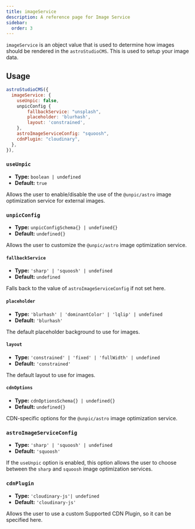```yaml
---
title: imageService
description: A reference page for Image Service
sidebar:
  order: 3
---
```


`imageService` is an object value that is used to determine how images should be rendered in the `astroStudioCMS`. This is used to setup your image data.

## Usage

```js title="astro.config.mjs"  {2-11}
astroStudioCMS({
  imageService: {
    useUnpic: false,
    unpicConfig {
        fallbackService: "unsplash",
        placeholder: 'blurhash',
        layout: 'constrained',
    },
    astroImageServiceConfig: "squoosh",
    cdnPlugin: "cloudinary",
  },
}),
```

### `useUnpic`

- **Type:** `boolean | undefined`
- **Default:** `true`

Allows the user to enable/disable the use of the `@unpic/astro` image optimization service for external images.

### `unpicConfig`

- **Type:** `unpicConfigSchema{} | undefined{}`
- **Default:** `undefined{}`

Allows the user to customize the `@unpic/astro` image optimization service.

#### `fallbackService`

- **Type:** `'sharp' | 'squoosh' | undefined`
- **Default:** `undefined`

Falls back to the value of `astroImageServiceConfig` if not set here.

#### `placeholder`

- **Type:** `'blurhash' | 'dominantColor' | 'lqlip' | undefined`
- **Default:** `'blurhash'`

The default placeholder background to use for images.

#### `layout`

- **Type:** `'constrained' | 'fixed' | 'fullWidth' | undefined`
- **Default:** `'constrained'`

The default layout to use for images. 

#### `cdnOptions`

- **Type:** `cdnOptionsSchema{} | undefined{}`
- **Default:** `undefined{}`

CDN-specific options for the `@unpic/astro` image optimization service.

### `astroImageServiceConfig`

- **Type:** `'sharp' | 'squoosh' | undefined`
- **Default:** `'squoosh'`

If the `useUnpic` option is enabled, this option allows the user to choose between the `sharp` and `squoosh` image optimization services.

### `cdnPlugin`

- **Type:** `'cloudinary-js'| undefined`
- **Default:** `'cloudinary-js'`

Allows the user to use a custom Supported CDN Plugin, so it can be specified here.

